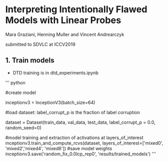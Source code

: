 # Interpreting Intentionally Flawed Models with Linear Probes
Mara Graziani, Henning Muller and Vincent Andrearczyk

submitted to SDVLC at ICCV2019

## 1. Train models

- DTD training is in dtd_experiments.ipynb

''' python

#create model

inceptionv3 = InceptionV3(batch_size=64)

#load dataset: label_corrupt_p is the fraction of label corruption

dataset = Dataset(train_data, val_data, test_data, label_corrupt_p = 0.0, random_seed=0)

#model training and extraction of activations at layers_of_interest
inceptionv3.train_and_compute_rcvs(dataset, layers_of_interest=['mixed0', 'mixed2','mixed4', 'mixed6'])
#save model weights
inceptionv3.save('random_fix_0.0lcp_rep0', 'results/trained_models')
'''
